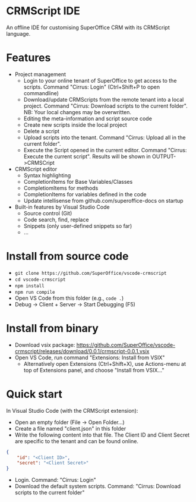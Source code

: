 # CRMScript IDE

An offline IDE for customising SuperOffice CRM with its CRMScript language.

# Features

- Project management
    * Login to your online tenant of SuperOffice to get access to the scripts. Command "Cirrus: Login" (Ctrl+Shift+P to open commandline)
    * Download/update CRMScripts from the remote tenant into a local project. Command "Cirrus: Download scripts to the current folder". NB: Your local changes may be overwritten.
    * Editing the meta-information and script source code
    * Create new scripts inside the local project
    * Delete a script
    * Upload scripts into the tenant. Command "Cirrus: Upload all in the current folder".
    * Execute the Script opened in the current editor. Command "Cirrus: Execute the current script". Results will be shown in OUTPUT->CRMSCript
- CRMScript editor
    * Syntax highlighting
    * CompletionItems for Base Variables/Classes
    * CompletiomItems for methods
    * CompletionItems for variables defined in the code
    * Update intellisense from github.com/superoffice-docs on startup
- Built-in features by Visual Studio Code
    * Source control (Git)
    * Code search, find, replace
    * Snippets (only user-defined snippets so far)
    * ...


# Install from source code

- ```git clone https://github.com/SuperOffice/vscode-crmscript```
- ```cd vscode-crmscript```
- ```npm install```
- ```npm run compile```
- Open VS Code from this folder (e.g., ```code .```) 
- Debug -> Client + Server -> Start Debugging (F5)

# Install from binary
- Download vsix package: https://github.com/SuperOffice/vscode-crmscript/releases/download/0.0.1/crmscript-0.0.1.vsix
- Open VS Code, run command "Extensions: Install from VSIX"
  * Alternatively open Extensions (Ctrl+Shift+X), use Actions-menu at top of Extensions panel, and choose "Install from VSIX..."

# Quick start
In Visual Studio Code (with the CRMScript extension):
- Open an empty folder (File -> Open Folder...)
- Create a file named "client.json" in this folder
- Write the following content into that file. The Client ID and Client Secret are specific to the tenant and can be found online. 
```json
{
    "id": "<Client ID>",
    "secret": "<Client Secret>"
}
```
- Login. Command: "Cirrus: Login"
- Download the default system scripts. Command: "Cirrus: Download scripts to the current folder" 
